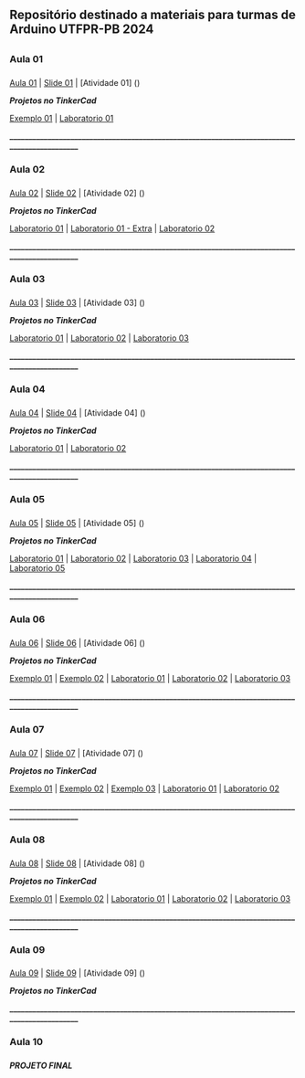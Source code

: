 ## Repositório destinado a materiais para turmas de Arduino UTFPR-PB 2024 <h2>

### **Aula 01** <h3>
[Aula 01](https://www.canva.com/design/DAF8b0qX30s/v7epe5JdGK1zMPhROOom_Q/edit?utm_content=DAF8b0qX30s&utm_campaign=designshare&utm_medium=link2&utm_source=sharebutton)   |   [Slide 01](https://www.canva.com/design/DAF9vqSSc00/_ZUEchPJ6_tUoG99OHJQ6g/edit?utm_content=DAF9vqSSc00&utm_campaign=designshare&utm_medium=link2&utm_source=sharebutton)   |   [Atividade 01] ()

**_Projetos no TinkerCad_**

[Exemplo 01](https://www.tinkercad.com/things/lJ30BBTCYxN-aula01projetotinkercad?sharecode=E2hkb_A7f_qCioquJLzlj8eQCR-QiJYIDZV0ISMEgKI)  |  [Laboratorio 01](https://www.tinkercad.com/things/3aaAinFtJqN-laboratorio101?sharecode=y0ZYXxtK2rSjwmRmtn_X2GBjhHLkGOnvMD7wv2Rxozo)

**_____________________________________________________________________________________________**

### **Aula 02** <h3>

[Aula 02](https://www.canva.com/design/DAF8bwnJR8w/hhbhkamH9y9yoIZOjJwmnw/edit?utm_content=DAF8bwnJR8w&utm_campaign=designshare&utm_medium=link2&utm_source=sharebutton)   |   [Slide 02](https://www.canva.com/design/DAF92nUgY6g/t5fPZnbLI_YQMmx7qGnFhw/edit?utm_content=DAF92nUgY6g&utm_campaign=designshare&utm_medium=link2&utm_source=sharebutton)   |   [Atividade 02] ()

**_Projetos no TinkerCad_**

[Laboratorio 01](https://www.tinkercad.com/things/cW8mFMOCvog-laboratorio201?sharecode=a02y8xT3_4TgY2Emf9sWhNYIOmQJyrV8z5jWzPLWl8Y)  |  [Laboratorio 01 - Extra](https://www.tinkercad.com/things/c2OozTmZSqp-laboratorio201extra?sharecode=hGBTWTx3L5lzLd-U9fx9BwzAd_86B5rroazTJAQlY3Y)  | [Laboratorio 02](https://www.tinkercad.com/things/6ixDMp4tlOL-laboratorio202?sharecode=h5Ia1m1Cr4txCdCdgSwnUxc3ymJXjll4OD_rwkYQ890)


**_____________________________________________________________________________________________**
### **Aula 03** <h3>

[Aula 03](https://www.canva.com/design/DAF8b70ncDk/mif_TE57g5DVNAwzyet9lg/edit?utm_content=DAF8b70ncDk&utm_campaign=designshare&utm_medium=link2&utm_source=sharebutton)   |   [Slide 03](https://www.canva.com/design/DAF975OYZFw/ZIoy0Punffk5GUl_skkP1Q/edit?utm_content=DAF975OYZFw&utm_campaign=designshare&utm_medium=link2&utm_source=sharebutton)   |   [Atividade 03] ()

**_Projetos no TinkerCad_**

[Laboratorio 01](https://www.tinkercad.com/things/iezJlNuBw2w-laboratorio301?sharecode=EJekdxhqAM_ILd8edeBbX400ifzfQ2R41-WYt4slLY0)  |  [Laboratorio 02](https://www.tinkercad.com/things/5gLCdM23DcR-laboratorio302?sharecode=vaoJ3AT3QOmQgY5PJQZEtSsWPj6u734fwNHZlcK8kxQ)  |  [Laboratorio 03](https://www.tinkercad.com/things/eZNQK11U9LL-laboratorio303?sharecode=GUV86GGWwqUK_8-1IGbPwTj08dWUtQPRQDnUfOrLIBk)

**_____________________________________________________________________________________________**

### **Aula 04** <h3>

[Aula 04](https://www.canva.com/design/DAF8b70ncDk/mif_TE57g5DVNAwzyet9lg/edit?utm_content=DAF8b70ncDk&utm_campaign=designshare&utm_medium=link2&utm_source=sharebutton])   |   [Slide 04](https://www.canva.com/design/DAF972fBTm0/Tda3BRvdz5hAn-8e_RFEhw/edit?utm_content=DAF972fBTm0&utm_campaign=designshare&utm_medium=link2&utm_source=sharebutton)   |   [Atividade 04] ()

**_Projetos no TinkerCad_**

[Laboratorio 01](https://www.tinkercad.com/things/0lDdV2LAmXO-laboratorio401?sharecode=I-Ek_vivQp2QJ9wkKKWZv1-L5YS8AehqgoG0UdpUHAQ)  |  [Laboratorio 02](https://www.tinkercad.com/things/aG7fOt58afD-laboratorio402?sharecode=wNYREuu596CH_DAld2mI8q4bCw1RxifVT-83hElxkbQ)

**_____________________________________________________________________________________________**

### **Aula 05** <h3>

[Aula 05](https://www.canva.com/design/DAF8b60iRoI/aO7Wap_OUqQQTdiLNuxbUw/edit?utm_content=DAF8b60iRoI&utm_campaign=designshare&utm_medium=link2&utm_source=sharebutton)   |   [Slide 05](https://www.canva.com/design/DAF97wUksA8/5yjKBznWlRlLB-hjM7ut5Q/edit?utm_content=DAF97wUksA8&utm_campaign=designshare&utm_medium=link2&utm_source=sharebutton)   |   [Atividade 05] ()

**_Projetos no TinkerCad_**

[Laboratorio 01](https://www.tinkercad.com/things/kMi87oIxvwF-laboratorio501?sharecode=lo1M2pfdB0pqaCeax8LDgCF-S1DF8Ti6L7Na2PPsncY)  |  [Laboratorio 02](https://www.tinkercad.com/things/f0MrRIfRIdU-laboratorio502?sharecode=dSR_mfm3Azhj9--1SfliwKaWhBL9leIcIlRDEIVOx0s)  |  [Laboratorio 03](https://www.tinkercad.com/things/2OwTFONUjtI-laboratorio503?sharecode=P1Yi_-NXwHXoDsKscpttcOEaWfst93efMZDRGLCFbyM)  |  [Laboratorio 04](https://www.tinkercad.com/things/jC25ul2JIJw-laboratorio504?sharecode=aBU_PbFd5QXoIIrEAuERHwgJxZ3ZYF9dZoWjbLGkmLU)  |  [Laboratorio 05](https://www.tinkercad.com/things/7s25Y4ejMGW-laboratorio505?sharecode=wm-FPhbRVWtAPcmPny5BKl1RYtMdBId1ccaWkH5Hpkc)

**_____________________________________________________________________________________________**

### **Aula 06** <h3>

[Aula 06](https://www.canva.com/design/DAF8b_8pwrM/lwD9RrB2tuijqpv8YIvJ0A/edit?utm_content=DAF8b_8pwrM&utm_campaign=designshare&utm_medium=link2&utm_source=sharebutton)   |   [Slide 06](https://www.canva.com/design/DAF975wiU0E/8C5d38Fygif34Hq0g19gTA/edit?utm_content=DAF975wiU0E&utm_campaign=designshare&utm_medium=link2&utm_source=sharebutton)   |   [Atividade 06] ()

**_Projetos no TinkerCad_**

[Exemplo 01](https://www.tinkercad.com/things/htims4Gs1HD-exemplo6-01display7?sharecode=KnOicYK-PRgg2Hzf-XnIQC4iGScVcQt0I8ed147Hn1E)  | [Exemplo 02](https://www.tinkercad.com/things/h76tVJbHW8D-exemplo6-02buzzer?sharecode=4n24U3Y3kxQQQL-sDaaelpgrmgT_pgKg3x7w-ZYf8po)  |  [Laboratorio 01](https://www.tinkercad.com/things/hLvNruqHxml-laboratorio601?sharecode=JLCCMCA-JvlIBWgbazFRfUAOVFD5YyAnjINspN0QtP8)  |  [Laboratorio 02](https://www.tinkercad.com/things/c9tDcuAePFz-laboratorio602?sharecode=nrFlQt3Y5HWOJqEhLkTYSJbTwnOAXm0R5LvfKJidbVM)  |  [Laboratorio 03](https://www.tinkercad.com/things/82H53qlnyut-laboratorio603?sharecode=cYMme4TzlreQhDxdUA3JUw70z4nkQ0bO_5C6BzkBBmM)

**_____________________________________________________________________________________________**

### **Aula 07** <h3>

[Aula 07](https://www.canva.com/design/DAF8b-y_ePg/PWfGaOOZdoHsdswSmov68g/edit?utm_content=DAF8b-y_ePg&utm_campaign=designshare&utm_medium=link2&utm_source=sharebutton)   |   [Slide 07](https://www.canva.com/design/DAF97_rbaNM/Q38-Z6mBR_MGBCHAKLkhGA/edit?utm_content=DAF97_rbaNM&utm_campaign=designshare&utm_medium=link2&utm_source=sharebutton)   |   [Atividade 07] ()

**_Projetos no TinkerCad_**

[Exemplo 01](https://www.tinkercad.com/things/8zSzS75135M-exemplo7-01-displaylcd?sharecode=WhAsbKAgG7_1bulUTosGbispuys_nHHpY8v76HGkfHs)  |  [Exemplo 02](https://www.tinkercad.com/things/kMnxkW5Yt3N-exemplo7-02-displaylcd0-caracteres?sharecode=8hFcExmVdLF0BGW8LBPIJrVR7WIyP5FotYg7lF5RJ0I)  |  [Exemplo 03](https://www.tinkercad.com/things/cd0gDghuB9W-exemplo7-03-temp?sharecode=zlQ-rYkL18Fyv-gwUjrCLGVygffLMCeYLXCU6Gt256U)  |  [Laboratorio 01](https://www.tinkercad.com/things/h7wsSuk0dwl-laboratorio701?sharecode=SJhzUeVBva7QMwuOc1TsiWg9HdBahZ6F4d67N1XorEg)  |  [Laboratorio 02](https://www.tinkercad.com/things/lOWJxWX2Jrm-laboratorio702?sharecode=MWmshb2jcEq63ZHaMe6rXpo1vr0hafHX8jXNA2hFf5Q)

**_____________________________________________________________________________________________**

### **Aula 08** <h3>

[Aula 08](https://www.canva.com/design/DAF8b2J-kFI/KF8tTTuiwMWnMjCDL2ME0w/edit?utm_content=DAF8b2J-kFI&utm_campaign=designshare&utm_medium=link2&utm_source=sharebutton)   |   [Slide 08](https://www.canva.com/design/DAF976De5PU/-uNRxKYLgLwGrdWH0u__qQ/edit?utm_content=DAF976De5PU&utm_campaign=designshare&utm_medium=link2&utm_source=sharebutton)   |   [Atividade 08] ()

**_Projetos no TinkerCad_**

[Exemplo 01](https://www.tinkercad.com/things/auE6gtUB6Dm-exemplo801-ldr?sharecode=LNJ_PuP1W9yBx3oO0AOJofCP_V04ibrY_dpYLEwXX-w)  |  [Exemplo 02](https://www.tinkercad.com/things/d9M9WmjiMsa-exemplo802-ultrassonico?sharecode=XaFu7SOsSQidPOBV1OsoQ1yCTU9wgch9rFAzU2f2MKc)  |  [Laboratorio 01](https://www.tinkercad.com/things/4X59EPGZnKH-laboratorio801?sharecode=WYdTiFj3Siul_u58QoDxuh6Nd-fpGRmC-3HGVeq-Ej0)  |  [Laboratorio 02](https://www.tinkercad.com/things/2WqUd7dwcXf-laboratorio802?sharecode=k0qBvQateSKMdSZJmT-rBsePZDsRsH8LrMN9bJcnR38)  |  [Laboratorio 03](https://www.tinkercad.com/things/64hwc6HM1pn-laboratorio803?sharecode=J_NvrUXzDuoAY4SZKIrA56B57slmX6YqnQb3xnfPtiE)

**_____________________________________________________________________________________________**

### **Aula 09** <h3>

[Aula 09](https://www.canva.com/design/DAF8bzxllIo/77-aJcD5U8IBrzOH8uZyHg/edit?utm_content=DAF8bzxllIo&utm_campaign=designshare&utm_medium=link2&utm_source=sharebutton)   |   [Slide 09](https://www.canva.com/design/DAF974UQkCA/iwvCWPu_NvDKx16fM_tM7g/edit?utm_content=DAF974UQkCA&utm_campaign=designshare&utm_medium=link2&utm_source=sharebutton)   |   [Atividade 09] ()

**_Projetos no TinkerCad_**

**_____________________________________________________________________________________________**

### **Aula 10** <h3>

**_PROJETO FINAL_** <h2>

